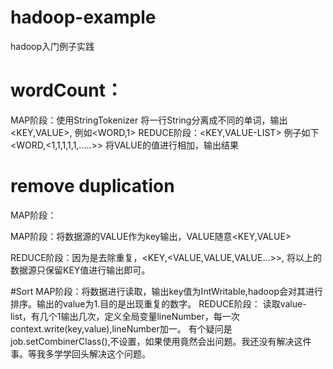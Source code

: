# hadoop-example
hadoop入门例子实践

# wordCount：
MAP阶段：使用StringTokenizer 将一行String分离成不同的单词，输出<KEY,VALUE>, 例如<WORD,1>
REDUCE阶段：<KEY,VALUE-LIST> 例子如下<WORD,<1,1,1,1,1,.....>> 将VALUE的值进行相加，输出结果

# remove duplication 
MAP阶段：

MAP阶段：将数据源的VALUE作为key输出，VALUE随意<KEY,VALUE>

REDUCE阶段：因为是去除重复，<KEY,<VALUE,VALUE,VALUE...>>, 将以上的数据源只保留KEY值进行输出即可。

#Sort
MAP阶段：将数据进行读取，输出key值为IntWritable,hadoop会对其进行排序。输出的value为1.目的是出现重复的数字。
REDUCE阶段： 读取value-list，有几个1输出几次，定义全局变量lineNumber，每一次context.write(key,value),lineNumber加一。
有个疑问是  job.setCombinerClass(),不设置，如果使用竟然会出问题。我还没有解决这件事。等我多学学回头解决这个问题。